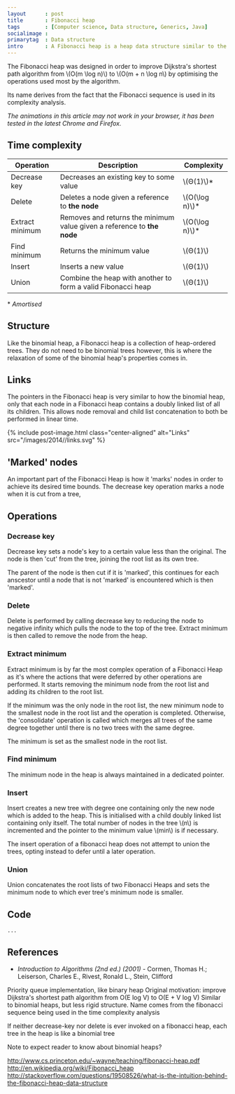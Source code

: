 ```yaml
---
layout      : post
title       : Fibonacci heap
tags        : [Computer science, Data structure, Generics, Java]
socialimage : 
primarytag  : Data structure
intro       : A Fibonacci heap is a heap data structure similar to the [binomial heap][1] only with several modifications and a looser structure. The main hallmark of the Fibonacci heap is that it defers 'clean up' operations to be done at a point where they are more convenient, guaranteeing \(Θ(1)\) for several operations. Due to these deferred clean up steps, the worst case time complexity of the delete and extract minimum operations is \(O(n)\), however they turn out to be \(O(\log n)\) amortised.
---
```


The Fibonacci heap was designed in order to improve Dijkstra's shortest path algorithm from \\(O(m \log n)\\) to \\(O(m + n \log n\\) by optimising the operations used most by the algorithm.

Its name derives from the fact that the Fibonacci sequence is used in its complexity analysis.

*The animations in this article may not work in your browser, it has been tested in the latest Chrome and Firefox.*


## Time complexity

| Operation       | Description                                                             | Complexity         |
|-----------------|-------------------------------------------------------------------------|--------------------|
| Decrease key    | Decreases an existing key to some value                                 | \\(Θ(1)\\)\*       |
| Delete          | Deletes a node given a reference to **the node**                        | \\(O(\log n)\\)\*  |
| Extract minimum | Removes and returns the minimum value given a reference to **the node** | \\(O(\log n)\\)\*  |
| Find minimum    | Returns the minimum value                                               | \\(Θ(1)\\)         |
| Insert          | Inserts a new value                                                     | \\(Θ(1)\\)         |
| Union           | Combine the heap with another to form a valid Fibonacci heap             | \\(Θ(1)\\)         |

\* *Amortised*




## Structure

Like the binomial heap, a Fibonacci heap is a collection of heap-ordered trees. They do not need to be binomial trees however, this is where the relaxation of some of the binomial heap's properties comes in.



## Links

The pointers in the Fibonacci heap is very similar to how the binomial heap, only that each node in a Fibonacci heap contains a doubly linked list of all its children. This allows node removal and child list concatenation to both be performed in linear time.

{% include post-image.html class="center-aligned" alt="Links" src="/images/2014//links.svg" %}



## 'Marked' nodes

An important part of the Fibonacci Heap is how it 'marks' nodes in order to achieve its desired time bounds. The decrease key operation marks a node when it is cut from a tree, 



## Operations

### Decrease key

Decrease key sets a node's key to a certain value less than the original. The node is then 'cut' from the tree, joining the root list as its own tree.



The parent of the node is then cut if it is 'marked', this continues for each anscestor until a node that is not 'marked' is encountered which is then 'marked'.





### Delete

Delete is performed by calling decrease key to reducing the node to negative infinity which pulls the node to the top of the tree. Extract minimum is then called to remove the node from the heap.





### Extract minimum

Extract minimum is by far the most complex operation of a Fibonacci Heap as it's where the actions that were deferred by other operations are performed. It starts removing the minimum node from the root list and adding its children to the root list.



If the minimum was the only node in the root list, the new minimum node to the smallest node in the root list and the operation is completed. Otherwise, the 'consolidate' operation is called which merges all trees of the same degree together until there is no two trees with the same degree.



The minimum is set as the smallest node in the root list.





### Find minimum

The minimum node in the heap is always maintained in a dedicated pointer.



### Insert

Insert creates a new tree with degree one containing only the new node which is added to the heap. This is initialised with a child doubly linked list containing only itself. The total number of nodes in the tree \\(n\\) is incremented and the pointer to the minimum value \\(min\\) is if necessary.

The insert operation of a fibonacci heap does not attempt to union the trees, opting instead to defer until a later operation.



### Union

Union concatenates the root lists of two Fibonacci Heaps and sets the minimum node to which ever tree's minimum node is smaller.



## Code

<!--prettify lang=java-->
    ...



## References

* <cite>Introduction to Algorithms (2nd ed.) (2001)</cite> - Cormen, Thomas H.; Leiserson, Charles E., Rivest, Ronald L., Stein, Clifford



[1]: /2014/01/binomial-heap.html


Priority queue implementation, like binary heap
Original motivation: improve Dijkstra's shortest path algorithm from O(E log V) to O(E + V log V)
Similar to binomial heaps, but less rigid structure.
Name comes from the fibonacci sequence being used in the time complexity analysis

If neither decrease-key nor delete is ever invoked on a fibonacci heap, each tree in the heap is like a binomial tree

Note to expect reader to know about binomial heaps?





http://www.cs.princeton.edu/~wayne/teaching/fibonacci-heap.pdf
http://en.wikipedia.org/wiki/Fibonacci_heap
http://stackoverflow.com/questions/19508526/what-is-the-intuition-behind-the-fibonacci-heap-data-structure

